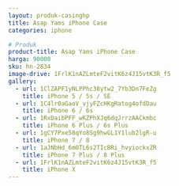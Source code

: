 ```yaml
---
layout: produk-casinghp
title: Asap Yams iPhone Case
categories: iphone

# Produk
product-title: Asap Yams iPhone Case
harga: 90000
sku: hn-2834
image-drive: 1FrlK1nAZLmteF2vitK6z4J15vtK3R_f5
gallery:
  - url: 1ClZAPF1yNLPPhc38ytw2_7Yb3Dn7FeZg
    title: iPhone 5 / 5s / SE
  - url: 1C4lr0aGaoV_vjyFZcHKgRatog4ofdDau
    title: iPhone 6 / 6s
  - url: 1RxDaibPFF_wKZPhXJq6dqJrrzAACkmbc
    title: iPhone 6 Plus / 6s Plus
  - url: 1gCY7Pxe58qYo8Sg9hwGL1Y1lub2lgR-u
    title: iPhone 7 / 8
  - url: 1aJNbHd_6m0TL6s2TIcBRi_hvyiockxZR
    title: iPhone 7 Plus / 8 Plus
  - url: 1FrlK1nAZLmteF2vitK6z4J15vtK3R_f5
    title: iPhone X
---
```

